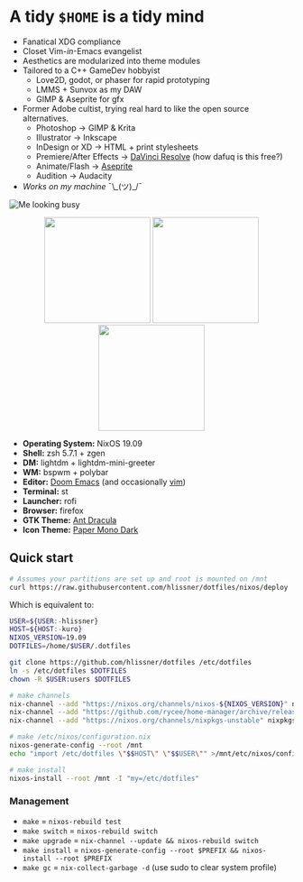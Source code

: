 # A tidy `$HOME` is a tidy mind

+ Fanatical XDG compliance
+ Closet Vim-_in_-Emacs evangelist
+ Aesthetics are modularized into theme modules
+ Tailored to a C++ GameDev hobbyist
  + Love2D, godot, or phaser for rapid prototyping
  + LMMS + Sunvox as my DAW
  + GIMP & Aseprite for gfx
+ Former Adobe cultist, trying real hard to like the open source alternatives.
  + Photoshop -> GIMP & Krita
  + Illustrator -> Inkscape
  + InDesign or XD -> HTML + print stylesheets
  + Premiere/After Effects -> [DaVinci
    Resolve](https://www.blackmagicdesign.com/products/davinciresolve/) (how
    dafuq is this free?)
  + Animate/Flash -> [Aseprite](https://www.aseprite.org/)
  + Audition -> Audacity
+ *Works on my machine* ¯\\\_(ツ)_/¯

![Me looking busy](/../screenshots/fluorescence/fakebusy.png?raw=true)

<p align="center">
<span><img src="/../screenshots/fluorescence/desktop.png?raw=true" height="188" /></span>
<span><img src="/../screenshots/fluorescence/rofi.png?raw=true" height="188" /></span>
<span><img src="/../screenshots/fluorescence/tiling.png?raw=true" height="188" /></span>
</p>

+ **Operating System:** NixOS 19.09
+ **Shell:** zsh 5.7.1 + zgen
+ **DM:** lightdm + lightdm-mini-greeter
+ **WM:** bspwm + polybar
+ **Editor:** [Doom Emacs][doom-emacs] (and occasionally [vim][vimrc])
+ **Terminal:** st
+ **Launcher:** rofi
+ **Browser:** firefox
+ **GTK Theme:** [Ant Dracula](https://github.com/EliverLara/Ant-Dracula)
+ **Icon Theme:** [Paper Mono Dark](https://github.com/snwh/paper-icon-theme)

## Quick start

```sh
# Assumes your partitions are set up and root is mounted on /mnt
curl https://raw.githubusercontent.com/hlissner/dotfiles/nixos/deploy | sh
```

Which is equivalent to:

```sh
USER=${USER:-hlissner}
HOST=${HOST:-kuro}
NIXOS_VERSION=19.09
DOTFILES=/home/$USER/.dotfiles

git clone https://github.com/hlissner/dotfiles /etc/dotfiles
ln -s /etc/dotfiles $DOTFILES
chown -R $USER:users $DOTFILES

# make channels
nix-channel --add "https://nixos.org/channels/nixos-${NIXOS_VERSION}" nixos
nix-channel --add "https://github.com/rycee/home-manager/archive/release-${NIXOS_VERSION}.tar.gz" home-manager
nix-channel --add "https://nixos.org/channels/nixpkgs-unstable" nixpkgs-unstable

# make /etc/nixos/configuration.nix
nixos-generate-config --root /mnt
echo "import /etc/dotfiles \"$$HOST\" \"$$USER\"" >/mnt/etc/nixos/configuration.nix

# make install
nixos-install --root /mnt -I "my=/etc/dotfiles"
```

### Management

+ `make` = `nixos-rebuild test`
+ `make switch` = `nixos-rebuild switch`
+ `make upgrade` = `nix-channel --update && nixos-rebuild switch`
+ `make install` = `nixos-generate-config --root $PREFIX && nixos-install --root
  $PREFIX`
+ `make gc` = `nix-collect-garbage -d` (use sudo to clear system profile)


[doom-emacs]: https://github.com/hlissner/doom-emacs
[vimrc]: https://github.com/hlissner/.vim
